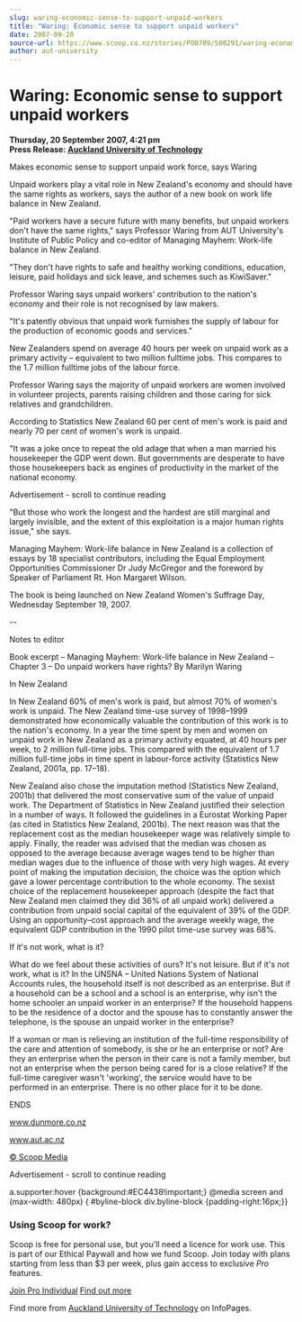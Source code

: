 ```yaml
---
slug: waring-economic-sense-to-support-unpaid-workers
title: "Waring: Economic sense to support unpaid workers"
date: 2007-09-20
source-url: https://www.scoop.co.nz/stories/PO0709/S00291/waring-economic-sense-to-support-unpaid-workers.htm
author: aut-university
---
```

Waring: Economic sense to support unpaid workers
================================================

**Thursday, 20 September 2007, 4:21 pm**  
**Press Release: [Auckland University of Technology](https://info.scoop.co.nz/Auckland_University_of_Technology)**

Makes economic sense to support unpaid work force, says Waring

  
Unpaid workers play a vital role in New Zealand's economy and should have the same rights as workers, says the author of a new book on work life balance in New Zealand.

"Paid workers have a secure future with many benefits, but unpaid workers don't have the same rights," says Professor Waring from AUT University's Institute of Public Policy and co-editor of Managing Mayhem: Work-life balance in New Zealand.

"They don't have rights to safe and healthy working conditions, education, leisure, paid holidays and sick leave, and schemes such as KiwiSaver."

Professor Waring says unpaid workers' contribution to the nation's economy and their role is not recognised by law makers.

"It's patently obvious that unpaid work furnishes the supply of labour for the production of economic goods and services."

New Zealanders spend on average 40 hours per week on unpaid work as a primary activity – equivalent to two million fulltime jobs. This compares to the 1.7 million fulltime jobs of the labour force.

Professor Waring says the majority of unpaid workers are women involved in volunteer projects, parents raising children and those caring for sick relatives and grandchildren.

According to Statistics New Zealand 60 per cent of men's work is paid and nearly 70 per cent of women's work is unpaid.

"It was a joke once to repeat the old adage that when a man married his housekeeper the GDP went down. But governments are desperate to have those housekeepers back as engines of productivity in the market of the national economy.

Advertisement - scroll to continue reading





"But those who work the longest and the hardest are still marginal and largely invisible, and the extent of this exploitation is a major human rights issue," she says.

Managing Mayhem: Work-life balance in New Zealand is a collection of essays by 18 specialist contributors, including the Equal Employment Opportunities Commissioner Dr Judy McGregor and the foreword by Speaker of Parliament Rt. Hon Margaret Wilson.

The book is being launched on New Zealand Women's Suffrage Day, Wednesday September 19, 2007.

\--

Notes to editor

Book excerpt – Managing Mayhem: Work-life balance in New Zealand – Chapter 3 – Do unpaid workers have rights? By Marilyn Waring

  
In New Zealand

In New Zealand 60% of men's work is paid, but almost 70% of women's work is unpaid. The New Zealand time-use survey of 1998–1999 demonstrated how economically valuable the contribution of this work is to the nation's economy. In a year the time spent by men and women on unpaid work in New Zealand as a primary activity equated, at 40 hours per week, to 2 million full-time jobs. This compared with the equivalent of 1.7 million full-time jobs in time spent in labour-force activity (Statistics New Zealand, 2001a, pp. 17–18).

New Zealand also chose the imputation method (Statistics New Zealand, 2001b) that delivered the most conservative sum of the value of unpaid work. The Department of Statistics in New Zealand justified their selection in a number of ways. It followed the guidelines in a Eurostat Working Paper (as cited in Statistics New Zealand, 2001b). The next reason was that the replacement cost as the median housekeeper wage was relatively simple to apply. Finally, the reader was advised that the median was chosen as opposed to the average because average wages tend to be higher than median wages due to the influence of those with very high wages. At every point of making the imputation decision, the choice was the option which gave a lower percentage contribution to the whole economy. The sexist choice of the replacement housekeeper approach (despite the fact that New Zealand men claimed they did 36% of all unpaid work) delivered a contribution from unpaid social capital of the equivalent of 39% of the GDP. Using an opportunity–cost approach and the average weekly wage, the equivalent GDP contribution in the 1990 pilot time-use survey was 68%.

  
If it's not work, what is it?

What do we feel about these activities of ours? It's not leisure. But if it's not work, what is it? In the UNSNA – United Nations System of National Accounts rules, the household itself is not described as an enterprise. But if a household can be a school and a school is an enterprise, why isn't the home schooler an unpaid worker in an enterprise? If the household happens to be the residence of a doctor and the spouse has to constantly answer the telephone, is the spouse an unpaid worker in the enterprise?

If a woman or man is relieving an institution of the full-time responsibility of the care and attention of somebody, is she or he an enterprise or not? Are they an enterprise when the person in their care is not a family member, but not an enterprise when the person being cared for is a close relative? If the full-time caregiver wasn't 'working', the service would have to be performed in an enterprise. There is no other place for it to be done.

ENDS

www.dunmore.co.nz

www.aut.ac.nz  

[© Scoop Media](http://www.scoop.co.nz/about/terms.html)  

Advertisement - scroll to continue reading



a.supporter:hover {background:#EC4438!important;} @media screen and (max-width: 480px) { #byline-block div.byline-block {padding-right:16px;}}

### Using Scoop for work?

Scoop is free for personal use, but you’ll need a licence for work use. This is part of our Ethical Paywall and how we fund Scoop. Join today with plans starting from less than $3 per week, plus gain access to exclusive _Pro_ features.  
  
[Join Pro Individual](https://pro.scoop.co.nz/Individual/?from=ProIn24) [Find out more](https://pro.scoop.co.nz/using-scoop-for-work/?from=ProIn24)

Find more from [Auckland University of Technology](https://info.scoop.co.nz/Auckland_University_of_Technology) on InfoPages.